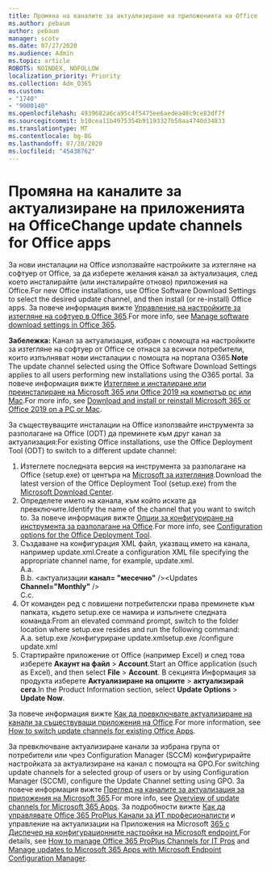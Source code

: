 ```yaml
---
title: Промяна на каналите за актуализиране на приложенията на Office
ms.author: pebaum
author: pebaum
manager: scotv
ms.date: 07/27/2020
ms.audience: Admin
ms.topic: article
ROBOTS: NOINDEX, NOFOLLOW
localization_priority: Priority
ms.collection: Adm_O365
ms.custom:
- "1740"
- "9000140"
ms.openlocfilehash: 4939682a6ca95c4f5475ee6aedea48c9ce83df7f
ms.sourcegitcommit: b10cea11b4975354b91193327b58aa4740d34833
ms.translationtype: MT
ms.contentlocale: bg-BG
ms.lasthandoff: 07/28/2020
ms.locfileid: "45438762"
---
```

# <a name="change-update-channels-for-office-apps"></a><span data-ttu-id="97d4b-102">Промяна на каналите за актуализиране на приложенията на Office</span><span class="sxs-lookup"><span data-stu-id="97d4b-102">Change update channels for Office apps</span></span>

<span data-ttu-id="97d4b-103">За нови инсталации на Office използвайте настройките за изтегляне на софтуер от Office, за да изберете желания канал за актуализация, след което инсталирайте (или инсталирайте отново) приложения на Office.</span><span class="sxs-lookup"><span data-stu-id="97d4b-103">For new Office installations, use Office Software Download Settings to select the desired update channel, and then install (or re-install) Office apps.</span></span> <span data-ttu-id="97d4b-104">За повече информация вижте [Управление на настройките за изтегляне на софтуер в Office 365](https://docs.microsoft.com/deployoffice/manage-software-download-settings-office-365).</span><span class="sxs-lookup"><span data-stu-id="97d4b-104">For more info, see [Manage software download settings in Office 365](https://docs.microsoft.com/deployoffice/manage-software-download-settings-office-365).</span></span> 

<span data-ttu-id="97d4b-105">**Забележка:** Канал за актуализация, избран с помощта на настройките за изтегляне на софтуер от Office се отнася за всички потребители, които изпълняват нови инсталации с помощта на портала O365.</span><span class="sxs-lookup"><span data-stu-id="97d4b-105">**Note** The update channel selected using the Office Software Download Settings applies to all users performing new installations using the O365 portal.</span></span> <span data-ttu-id="97d4b-106">За повече информация вижте [Изтегляне и инсталиране или преинсталиране на Microsoft 365 или Office 2019 на компютър pc или Mac](https://support.microsoft.com/office/download-and-install-or-reinstall-microsoft-365-or-office-2019-on-a-pc-or-mac-4414eaaf-0478-48be-9c42-23adc4716658).</span><span class="sxs-lookup"><span data-stu-id="97d4b-106">For more info, see [Download and install or reinstall Microsoft 365 or Office 2019 on a PC or Mac](https://support.microsoft.com/office/download-and-install-or-reinstall-microsoft-365-or-office-2019-on-a-pc-or-mac-4414eaaf-0478-48be-9c42-23adc4716658).</span></span>   

<span data-ttu-id="97d4b-107">За съществуващите инсталации на Office използвайте инструмента за разполагане на Office (ODT) да преминете към друг канал за актуализация:</span><span class="sxs-lookup"><span data-stu-id="97d4b-107">For existing Office installations, use the Office Deployment Tool (ODT) to switch to a different update channel:</span></span>  

1. <span data-ttu-id="97d4b-108">Изтеглете последната версия на инструмента за разполагане на Office (setup.exe) от центъра на [Microsoft за изтегляния](https://go.microsoft.com/fwlink/p/?LinkID=626065).</span><span class="sxs-lookup"><span data-stu-id="97d4b-108">Download the latest version of the Office Deployment Tool (setup.exe) from the [Microsoft Download Center](https://go.microsoft.com/fwlink/p/?LinkID=626065).</span></span>
2. <span data-ttu-id="97d4b-109">Определете името на канала, към който искате да превключите.</span><span class="sxs-lookup"><span data-stu-id="97d4b-109">Identify the name of the channel that you want to switch to.</span></span> <span data-ttu-id="97d4b-110">За повече информация вижте [Опции за конфигуриране на инструмента за разполагане на Office](https://docs.microsoft.com/DeployOffice/configuration-options-for-the-office-2016-deployment-tool#channel-attribute-part-of-add-element).</span><span class="sxs-lookup"><span data-stu-id="97d4b-110">For more info, see [Configuration options for the Office Deployment Tool](https://docs.microsoft.com/DeployOffice/configuration-options-for-the-office-2016-deployment-tool#channel-attribute-part-of-add-element).</span></span>
3. <span data-ttu-id="97d4b-111">Създаване на конфигурация XML файл, указващ името на канала, например update.xml.</span><span class="sxs-lookup"><span data-stu-id="97d4b-111">Create a configuration XML file specifying the appropriate channel name, for example, update.xml.</span></span>  
    <span data-ttu-id="97d4b-112">A.</span><span class="sxs-lookup"><span data-stu-id="97d4b-112">a.</span></span> <Configuration>  
    <span data-ttu-id="97d4b-113">B.</span><span class="sxs-lookup"><span data-stu-id="97d4b-113">b.</span></span> <span data-ttu-id="97d4b-114"><актуализации **канал= "месечно"** /></span><span class="sxs-lookup"><span data-stu-id="97d4b-114"><Updates **Channel="Monthly"** /></span></span>  
    <span data-ttu-id="97d4b-115">C.</span><span class="sxs-lookup"><span data-stu-id="97d4b-115">c.</span></span> </Configuration>
4. <span data-ttu-id="97d4b-116">От команден ред с повишени потребителски права преминете към папката, където setup.exe се намира и изпълнете следната команда:</span><span class="sxs-lookup"><span data-stu-id="97d4b-116">From an elevated command prompt, switch to the folder location where setup.exe resides and run the following command:</span></span>  
    <span data-ttu-id="97d4b-117">A.</span><span class="sxs-lookup"><span data-stu-id="97d4b-117">a.</span></span> <span data-ttu-id="97d4b-118">setup.exe /конфигуриране update.xml</span><span class="sxs-lookup"><span data-stu-id="97d4b-118">setup.exe /configure update.xml</span></span>
5. <span data-ttu-id="97d4b-119">Стартирайте приложение от Office (например Excel) и след това изберете **Акаунт на файл**  >  **Account**.</span><span class="sxs-lookup"><span data-stu-id="97d4b-119">Start an Office application (such as Excel), and then select **File** > **Account**.</span></span> <span data-ttu-id="97d4b-120">В секцията Информация за продукта изберете **Актуализиране на опциите**  >  **актуализирай сега**.</span><span class="sxs-lookup"><span data-stu-id="97d4b-120">In the Product Information section, select **Update Options** > **Update Now**.</span></span>

<span data-ttu-id="97d4b-121">За повече информация вижте [Как да превключвате актуализиране на канали за съществуващи приложения на Office](https://support.microsoft.com/help/3185078/how-to-switch-from-semi-annual-channel-to-monthly-channel).</span><span class="sxs-lookup"><span data-stu-id="97d4b-121">For more information, see [How to switch update channels for existing Office Apps](https://support.microsoft.com/help/3185078/how-to-switch-from-semi-annual-channel-to-monthly-channel).</span></span> 

<span data-ttu-id="97d4b-122">За превключване актуализиране канали за избрана група от потребители или чрез Configuration Manager (SCCM) конфигурирайте настройката за актуализиране на канал с помощта на GPO.</span><span class="sxs-lookup"><span data-stu-id="97d4b-122">For switching update channels for a selected group of users or by using Configuration Manager (SCCM), configure the Update Channel setting using GPO.</span></span> <span data-ttu-id="97d4b-123">За повече информация вижте [Преглед на каналите за актуализация за приложения на Microsoft 365](https://docs.microsoft.com/deployoffice/overview-update-channels#group-policy).</span><span class="sxs-lookup"><span data-stu-id="97d4b-123">For more info, see [Overview of update channels for Microsoft 365 Apps](https://docs.microsoft.com/deployoffice/overview-update-channels#group-policy).</span></span> <span data-ttu-id="97d4b-124">За подробности вижте [Как да управлявате Office 365 ProPlus Канали за ИТ професионалисти](https://techcommunity.microsoft.com/t5/office-365-blog/how-to-manage-office-365-proplus-channels-for-it-pros/ba-p/795813) и управление на актуализации на Приложения на Microsoft [365 с Диспечер на конфигурационните настройки на Microsoft endpoint.](https://docs.microsoft.com/deployoffice/manage-microsoft-365-apps-updates-configuration-manager)</span><span class="sxs-lookup"><span data-stu-id="97d4b-124">For details, see [How to manage Office 365 ProPlus Channels for IT Pros](https://techcommunity.microsoft.com/t5/office-365-blog/how-to-manage-office-365-proplus-channels-for-it-pros/ba-p/795813) and [Manage updates to Microsoft 365 Apps with Microsoft Endpoint Configuration Manager](https://docs.microsoft.com/deployoffice/manage-microsoft-365-apps-updates-configuration-manager).</span></span>